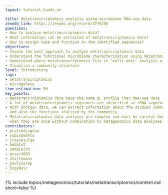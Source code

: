 ```yaml
---
layout: tutorial_hands_on

title: Metatranscriptomics analysis using microbiome RNA-seq data
zenodo_link: https://zenodo.org/record/4776250
questions:
- How to analyze metatranscriptomics data?
- What information can be extracted of metatranscriptomics data?
- How to assign taxa and function to the identified sequences?
objectives:
- Choose the best approach to analyze metatranscriptomics data
- Understand the functional microbiome characterization using metatranscriptomic results
- Understand where metatranscriptomics fits in 'multi-omic' analysis of microbiomes
- Visualise a community structure
level: Introductory
tags:
- metatranscriptomics
- microgalaxy
time_estimation: 5H
key_points:
- Metatranscriptomics data have the same QC profile that RNA-seq data
- A lot of metatranscriptomics sequences are identified as rRNA sequences
- With shotgun data, we can extract information about the studied community structure
  and also the functions realised by the community
- Metatranscriptomics data analyses are complex and must be careful done, specially
  when they are done without combination to metagenomics data analyses
contributors:
- pratikdjagtap
- subinamehta
- jraysajulga
- bebatut
- emmaleith
- pravs3683
- shiltemann
- paulzierep
- EngyNasr
---
```


{% include topics/metagenomics/tutorials/metatranscriptomics/content.md short=false %}
